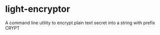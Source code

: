 # light-encryptor
A command line utliity to encrypt plain text secret into a string with prefix CRYPT
